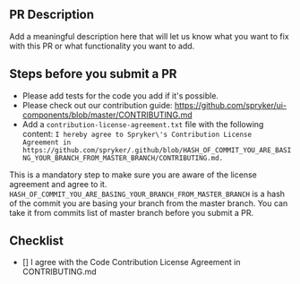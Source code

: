 ## PR Description

Add a meaningful description here that will let us know what you want to fix with this PR or what functionality you want to add.

## Steps before you submit a PR

- Please add tests for the code you add if it's possible.
- Please check out our contribution guide: https://github.com/spryker/ui-components/blob/master/CONTRIBUTING.md
- Add a `contribution-license-agreement.txt` file with the following content:
  `I hereby agree to Spryker\'s Contribution License Agreement in https://github.com/spryker/.github/blob/HASH_OF_COMMIT_YOU_ARE_BASING_YOUR_BRANCH_FROM_MASTER_BRANCH/CONTRIBUTING.md.`

This is a mandatory step to make sure you are aware of the license agreement and agree to it. `HASH_OF_COMMIT_YOU_ARE_BASING_YOUR_BRANCH_FROM_MASTER_BRANCH` is a hash of the commit you are basing your branch from the master branch. You can take it from commits list of master branch before you submit a PR.

## Checklist

- [] I agree with the Code Contribution License Agreement in CONTRIBUTING.md
